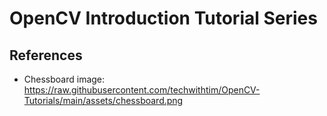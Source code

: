 # OpenCV Introduction Tutorial Series


## References

- Chessboard image: https://raw.githubusercontent.com/techwithtim/OpenCV-Tutorials/main/assets/chessboard.png